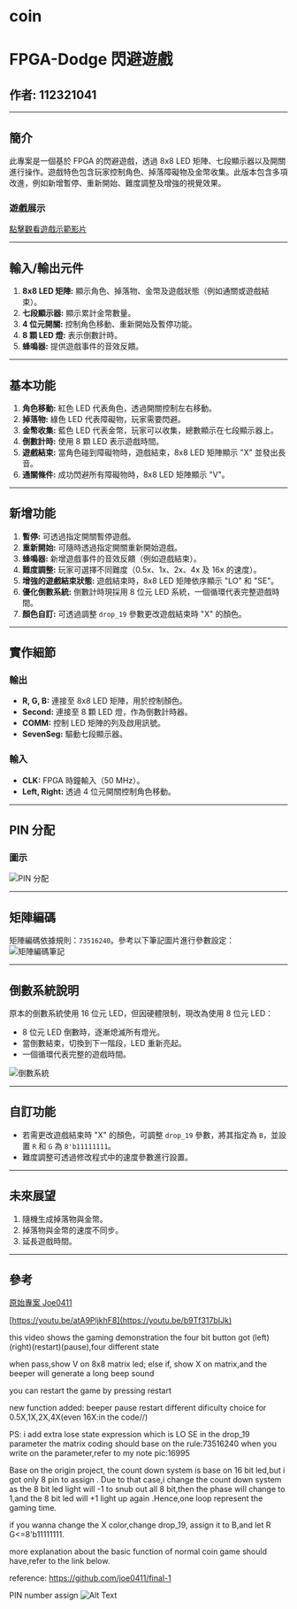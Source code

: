 # coin
# FPGA-Dodge 閃避遊戲

## 作者: 112321041

---

## 簡介
此專案是一個基於 FPGA 的閃避遊戲，透過 8x8 LED 矩陣、七段顯示器以及開關進行操作。遊戲特色包含玩家控制角色、掉落障礙物及金幣收集。此版本包含多項改進，例如新增暫停、重新開始、難度調整及增強的視覺效果。

### 遊戲展示
[點擊觀看遊戲示範影片](https://youtu.be/b9Tf317bIJk)

---

## 輸入/輸出元件
1. **8x8 LED 矩陣:** 顯示角色、掉落物、金幣及遊戲狀態（例如通關或遊戲結束）。
2. **七段顯示器:** 顯示累計金幣數量。
3. **4 位元開關:** 控制角色移動、重新開始及暫停功能。
4. **8 顆 LED 燈:** 表示倒數計時。
5. **蜂鳴器:** 提供遊戲事件的音效反饋。

---

## 基本功能
1. **角色移動:** 紅色 LED 代表角色，透過開關控制左右移動。
2. **掉落物:** 綠色 LED 代表障礙物，玩家需要閃避。
3. **金幣收集:** 藍色 LED 代表金幣，玩家可以收集，總數顯示在七段顯示器上。
4. **倒數計時:** 使用 8 顆 LED 表示遊戲時間。
5. **遊戲結束:** 當角色碰到障礙物時，遊戲結束，8x8 LED 矩陣顯示 "X" 並發出長音。
6. **通關條件:** 成功閃避所有障礙物時，8x8 LED 矩陣顯示 "V"。

---

## 新增功能
1. **暫停:** 可透過指定開關暫停遊戲。
2. **重新開始:** 可隨時透過指定開關重新開始遊戲。
3. **蜂鳴器:** 新增遊戲事件的音效反饋（例如遊戲結束）。
4. **難度調整:** 玩家可選擇不同難度（0.5x、1x、2x、4x 及 16x 的速度）。
5. **增強的遊戲結束狀態:** 遊戲結束時，8x8 LED 矩陣依序顯示 "LO" 和 "SE"。
6. **優化倒數系統:** 倒數計時現採用 8 位元 LED 系統，一個循環代表完整遊戲時間。
7. **顏色自訂:** 可透過調整 `drop_19` 參數更改遊戲結束時 "X" 的顏色。

---

## 實作細節
### 輸出
- **R, G, B:** 連接至 8x8 LED 矩陣，用於控制顏色。
- **Second:** 連接至 8 顆 LED 燈，作為倒數計時器。
- **COMM:** 控制 LED 矩陣的列及啟用訊號。
- **SevenSeg:** 驅動七段顯示器。

### 輸入
- **CLK:** FPGA 時鐘輸入（50 MHz）。
- **Left, Right:** 透過 4 位元開關控制角色移動。

---

## PIN 分配
### 圖示
![PIN 分配](https://raw.githubusercontent.com/MerlinHalloween/coin/refs/heads/main/16528.jpg)

---

## 矩陣編碼
矩陣編碼依據規則：`73516240`。參考以下筆記圖片進行參數設定：
![矩陣編碼筆記](https://raw.githubusercontent.com/MerlinHalloween/coin/refs/heads/main/16995.jpg)

---

## 倒數系統說明
原本的倒數系統使用 16 位元 LED，但因硬體限制，現改為使用 8 位元 LED：
- 8 位元 LED 倒數時，逐漸熄滅所有燈光。
- 當倒數結束，切換到下一階段，LED 重新亮起。
- 一個循環代表完整的遊戲時間。

![倒數系統](https://raw.githubusercontent.com/MerlinHalloween/coin/refs/heads/main/16998.jpg)

---

## 自訂功能
- 若需更改遊戲結束時 "X" 的顏色，可調整 `drop_19` 參數，將其指定為 `B`，並設置 `R` 和 `G` 為 `8'b11111111`。
- 難度調整可透過修改程式中的速度參數進行設置。

---

## 未來展望
1. 隨機生成掉落物與金幣。
2. 掉落物與金幣的速度不同步。
3. 延長遊戲時間。

---

## 參考
[原始專案 Joe0411](https://github.com/joe0411/final-1)


[https://youtu.be/atA9PljkhF8](https://youtu.be/b9Tf317bIJk)

this video shows the gaming demonstration
the four bit button got (left)(right)(restart)(pause),four different state

when pass,show V on 8x8 matrix led;
else if, show X on matrix,and the beeper will generate a long beep sound

you can restart the game by pressing restart

new function added:
beeper
pause
restart
different dificulty choice for 0.5X,1X,2X,4X(even 16X:in the code//)



PS: i add extra lose state expression which is 
LO
SE
in the drop_19 parameter
the matrix coding should base on the rule:73516240
when you write on the parameter,refer to my note pic:16995


Base on the origin project, the count down system is base on 16 bit led,but i got only 8 pin to assign .
Due to that case,i change the count down system as the 8 bit led light will -1 to snub out all 8 bit,then the phase will change to 1,and the 8 bit led will +1 light up again .Hence,one loop represent the gaming time.

if you wanna change the X color,change drop_19, assign it to B,and let R G<=8'b11111111.

more explanation about the basic function of normal coin game should have,refer to the link below.





reference:
https://github.com/joe0411/final-1



PIN number assign
![Alt Text]([https://raw.githubusercontent.com/MerlinHalloween/coin/refs/heads/main/16528.jpg])

